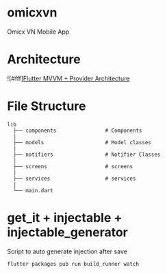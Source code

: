 # omicxvn

Omicx VN Mobile App


# Architecture

![#fff][Flutter MVVM + Provider Architecture](https://miro.medium.com/max/1250/1*t-iY-K6Hk796RrrRfCg66Q.png)

# File Structure

```
lib
  ├── components                # Components
  |
  ├── models                    # Model classes
  |
  ├── notifiers                 # Notifier Classes             
  |
  ├── screens                   # screens
  |
  ├── services                  # services
  |
  └── main.dart              
```

# get_it + injectable + injectable_generator

Script to auto generate injection after save
```
flutter packages pub run build_runner watch
```